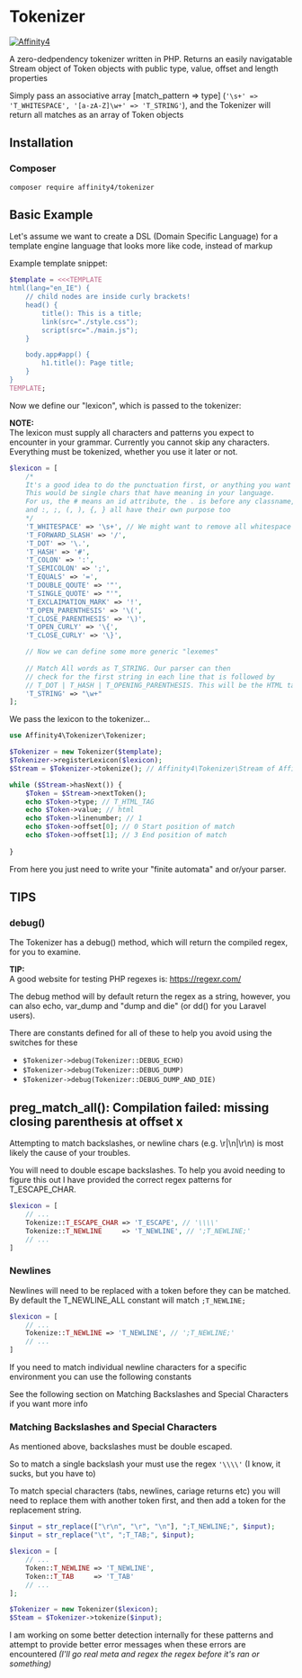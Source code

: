 # Tokenizer

[![Affinity4](https://circleci.com/gh/affinity4/tokenizer.svg?style=svg)](https://circleci.com/gh/affinity4/tokenizer)

A zero-dedpendency tokenizer written in PHP. Returns an easily navigatable Stream object of Token objects with public type, value, offset and length properties

Simply pass an associative array [match_pattern => type] (`'\s+' => 'T_WHITESPACE', '[a-zA-Z]\w+' => 'T_STRING'`), and the Tokenizer will return all matches as an array of Token objects

## Installation

### Composer

`composer require affinity4/tokenizer`

## Basic Example

Let's assume we want to create a DSL (Domain Specific Language) for a template engine language that looks more like code, instead of markup

Example template snippet:

```php
$template = <<<TEMPLATE
html(lang="en_IE") {
    // child nodes are inside curly brackets!
    head() {
        title(): This is a title;
        link(src="./style.css");
        script(src="./main.js");
    }

    body.app#app() {
        h1.title(): Page title;
    }
}
TEMPLATE;
```

Now we define our "lexicon", which is passed to the tokenizer:

**NOTE:**  
The lexicon must supply all characters and patterns you expect to encounter in your grammar. Currently you cannot skip any characters. Everything must be tokenized, whether you use it later or not.

```php
$lexicon = [
    /*
    It's a good idea to do the punctuation first, or anything you want to remove early on (e.g. comments or whitespace)
    This would be single chars that have meaning in your language. 
    For us, the # means an id attribute, the . is before any classname, 
    and :, ;, (, ), {, } all have their own purpose too
    */
    'T_WHITESPACE' => '\s+', // We might want to remove all whitespace not within quotes ("") to minify our compiled html
    'T_FORWARD_SLASH' => '/',
    'T_DOT' => '\.',
    'T_HASH' => '#',
    'T_COLON' => ':',
    'T_SEMICOLON' => ';',
    'T_EQUALS' => '=',
    'T_DOUBLE_QOUTE' => '"',
    'T_SINGLE_QUOTE' => "'",
    'T_EXCLAIMATION_MARK' => '!',
    'T_OPEN_PARENTHESIS' => '\(',
    'T_CLOSE_PARENTHESIS' => '\)',
    'T_OPEN_CURLY' => '\{',
    'T_CLOSE_CURLY' => '\}',

    // Now we can define some more generic "lexemes"
    
    // Match All words as T_STRING. Our parser can then 
    // check for the first string in each line that is followed by 
    // T_DOT | T_HASH | T_OPENING_PARENTHESIS. This will be the HTML tag name
    'T_STRING' => "\w+"
];
```

We pass the lexicon to the tokenizer...

```php
use Affinity4\Tokenizer\Tokenizer;

$Tokenizer = new Tokenizer($template);
$Tokenizer->registerLexicon($lexicon);
$Stream = $Tokenizer->tokenize(); // Affinity4\Tokenizer\Stream of Affinity4\Tokenizer\Token objects

while ($Stream->hasNext()) {
    $Token = $Stream->nextToken();
    echo $Token->type; // T_HTML_TAG
    echo $Token->value; // html
    echo $Token->linenumber; // 1
    echo $Token->offset[0]; // 0 Start position of match
    echo $Token->offset[1]; // 3 End position of match
    
}

```

From here you just need to write your "finite automata" and or/your parser.

## TIPS

### debug()

The Tokenizer has a debug() method, which will return the compiled regex, for you to examine.

**TIP:**  
A good website for testing PHP regexes is: <https://regexr.com/>

The debug method will by default return the regex as a string, however, you can also echo, var_dump and "dump and die" (or dd() for you Laravel users).

There are constants defined for all of these to help you avoid using the switches for these

* `$Tokenizer->debug(Tokenizer::DEBUG_ECHO)`
* `$Tokenizer->debug(Tokenizer::DEBUG_DUMP)`
* `$Tokenizer->debug(Tokenizer::DEBUG_DUMP_AND_DIE)`

## preg_match_all(): Compilation failed: missing closing parenthesis at offset x

Attempting to match backslashes, or newline chars (e.g. \r|\n|\r\n) is most likely the cause of your troubles.

You will need to double escape backslashes. To help you avoid needing to figure this out I have provided the correct regex patterns for T_ESCAPE_CHAR.

```php
$lexicon = [
    // ...
    Tokenize::T_ESCAPE_CHAR => 'T_ESCAPE', // '\\\\'
    Tokenize::T_NEWLINE     => 'T_NEWLINE', // ';T_NEWLINE;'
    // ...
]
```

### Newlines

Newlines will need to be replaced with a token before they can be matched. By default the T_NEWLINE_ALL constant will match `;T_NEWLINE;`

```php
$lexicon = [
    // ...
    Tokenize::T_NEWLINE => 'T_NEWLINE', // ';T_NEWLINE;'
    // ...
]
```

If you need to match individual newline characters for a specific environment you can use the following constants

See the following section on Matching Backslashes and Special Characters if you want more info

### Matching Backslashes and Special Characters

As mentioned above, backslashes must be double escaped.

So to match a single backslash your must use the regex `'\\\\'` (I know, it sucks, but you have to)

To match special characters (tabs, newlines, cariage returns etc) you will need to replace them with another token first, and then add a token for the replacement string.

```php
$input = str_replace(["\r\n", "\r", "\n"], ";T_NEWLINE;", $input);
$input = str_replace("\t", ";T_TAB;", $input);

$lexicon = [
    // ...
    Token::T_NEWLINE => 'T_NEWLINE',
    Token::T_TAB     => 'T_TAB'
    // ...
];

$Tokenizer = new Tokenizer($lexicon);
$Steam = $Tokenizer->tokenize($input);
```

I am working on some better detection internally for these patterns and attempt to provide better error messages when these errors are encountered *(I'll go real meta and regex the regex before it's ran or something)*
